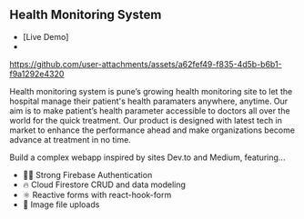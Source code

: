##  Health Monitoring System

- [Live Demo]
- 

https://github.com/user-attachments/assets/a62fef49-f835-4d5b-b6b1-f9a1292e4320



Health monitoring system is pune’s growing health monitoring site to let the hospital manage their patient's health paramaters anywhere, anytime. Our aim is to make patient’s health parameter accessible to doctors all over the world for the quick treatment. Our product is designed with latest tech in market to enhance the performance ahead and make organizations become advance at treatment in no time. 

Build a complex webapp inspired by sites Dev.to and Medium, featuring...

- 👨‍🎤 Strong Firebase Authentication
- 🔥 Cloud Firestore CRUD and data modeling
- ⚛️ Reactive forms with react-hook-form
- 📂 Image file uploads
